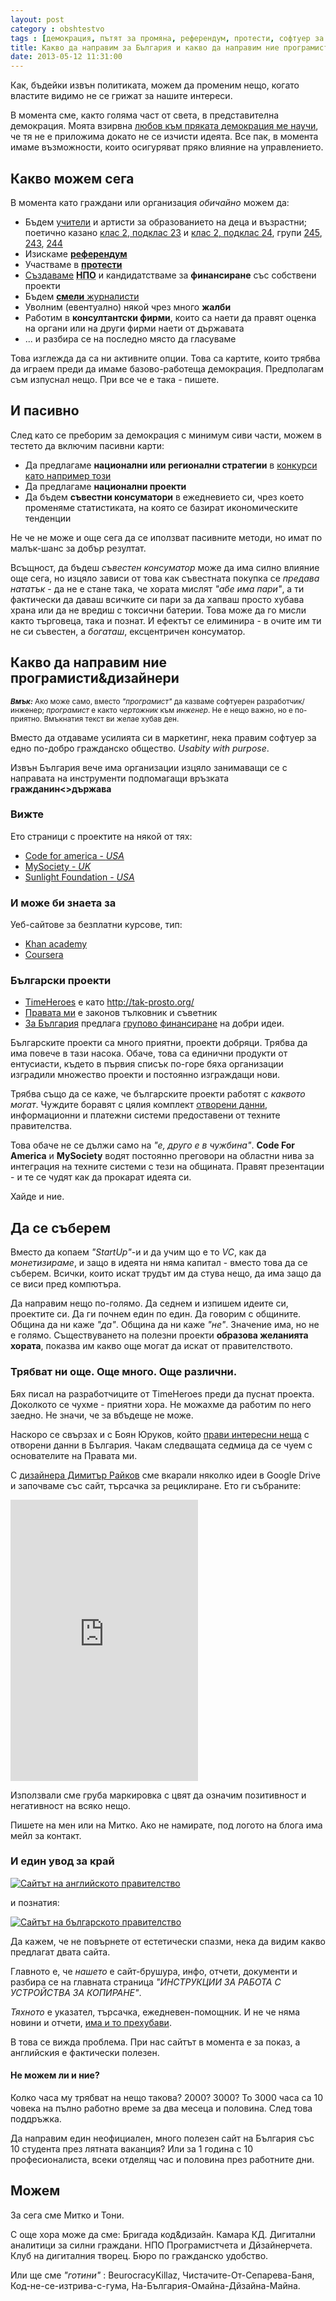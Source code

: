 ```yaml
---
layout: post
category : obshtestvo
tags : [демокрация, пътят за промяна, референдум, протести, софтуер за по-добро общество]
title: Какво да направим за България и какво да направим ние програмисти&дизайнери за България
date: 2013-05-12 11:31:00
---
```

Как, бъдейки извън политиката, можем да променим нещо, когато властите видимо не се грижат за нашите интереси.

В момента сме, както голяма част от света, в представителна демокрация. Моята взирвна [любов към пряката демокрация ме научи](АААААААААА), че тя не е приложима докато не се изчисти идеята. Все пак, в момента имаме възможности, които осигуряват пряко влияние на управлението.

## Какво можем сега
В момента като граждани или организация *обичайно* можем да:

 * Бъдем [учители](http://zaednovchas.bg/apply-now/) и артисти за образованието на деца и възрастни; поетично казано [клас 2, подклас 23](http://www.mlsp.government.bg/class1/store/listclass.asp?idCategory=64) и [клас 2, подклас 24](http://www.mlsp.government.bg/class/store/listclass.asp?idCategory=65), групи [245](http://www.mlsp.government.bg/class/store/listclass.asp?idCategory=115), [243](http://www.mlsp.government.bg/class/store/listclass.asp?idCategory=113), [244](http://www.mlsp.government.bg/class/store/listclass.asp?idCategory=114)
 * Изискаме [**референдум**](http://pravatami.bg/1021)
 * Участваме в [**протести**](http://www.selmira.net/node/111)
 * [Създаваме](http://kvasilev.com/work/uchredyavane-na-sdrujenie-s-nestopanska-cel/) **<abbr title="Неправителственa организация">НПО</abbr>** и кандидатстваме за **финансиране** със собствени проекти
 * Бъдем [**смели** журналисти](http://www.aip-bg.org/cases/%D0%A3%D1%81%D0%BF%D0%B5%D1%88%D0%BD%D0%B8_%D0%BF%D1%80%D0%B0%D0%BA%D1%82%D0%B8%D0%BA%D0%B8/109622/)
 * Уволним (евентуално) някой чрез много **жалби**
 * Работим в **консултантски фирми**, които са наети да правят оценка на органи или на други фирми наети от държавата
 * ... и разбира се на последно място да гласуваме

Това изглежда да са ни активните опции. Това са картите, които трябва да играем преди да имаме базово-работеща демокрация. Предполагам съм изпуснал нещо. При все че е така - пишете.

## И пасивно
След като се преборим за демокрация с минимум сиви части, можем в тестето да включим пасивни карти:

 * Да предлагаме **национални или регионални стратегии** в [конкурси като например този](http://www.nccedi.government.bg/page.php?category=73&id=1774)
 * Да предлагаме **национални проекти**
 * Да бъдем **съвестни консуматори** в ежедневието си, чрез което променяме статистиката, на която се базират икономическите тенденции

Не че не може и още сега да се иползват пасивните методи, но имат по малък-шанс за добър резултат. 

Всъщност, да бъдеш *съвестен консуматор* може да има силно влияние още сега, но изцяло зависи от това как съвестната покупка се *предава нататък* - да не е стане така, че хората мислят *"абе има пари"*, а ти фактически да даваш всичките си пари за да хапваш просто хубава храна или да не вредиш с токсични батерии. Това може да го мисли както търговеца, така и познат. И ефектът се елиминира - в очите им ти не си съвестен, а *богаташ*, ексцентричен консуматор.

## Какво да направим ние програмисти&дизайнери

<small class="msg">***Вмък:*** Ако може само, вместо *"програмист"* да казваме софтуерен разработчик/инженер; *програмист* е както *чертожник* към *инженер*. Не е нещо важно, но е по-приятно. Вмъкнатия текст ви желае хубав ден.</small>

Вместо да отдаваме усилията си в маркетинг, нека правим софтуер за едно по-добро гражданско общество. *Usabity with purpose*.

Извън България вече има организации изцяло занимаващи се с направата на инструменти подпомагащи връзката **гражданин<>държава** 

### Вижте
Ето страници с проектите на някой от тях:

 * [Code for america - *USA*](http://codeforamerica.org/projects/)
 * [MySociety - *UK*](http://www.mysociety.org/) 
 * [Sunlight Foundation - *USA*](http://sunlightfoundation.com/projects/)

### И може би знаета за
Уеб-сайтове за безплатни курсове, тип:

 * [Khan academy](https://www.khanacademy.org/) 
 * [Coursera](https://www.coursera.org/) 

### Български проекти

 * [TimeHeroes](http://timeheroes.org/) e като <http://tak-prosto.org/>
 * [Правата ми](http://pravatami.bg/) е законов тълковник и съветник
 * [За България](http://zabulgaria.org/) предлага [групово финансиране](http://en.wikipedia.org/wiki/Crowd_funding) на добри идеи.

Българските проекти са много приятни, проекти добряци. Трябва да има повече в тази насока. Обаче, това са единични продукти от ентусиасти, където в първия списък по-горе бяха организации изградили множество проекти и постоянно изграждащи нови.

Трябва също да се каже, че българските проекти работят с *каквото могат*. Чуждите боравят с цялия комплект [отворени данни](http://en.wikipedia.org/wiki/Open_data), информационни и платежни системи предоставени от техните правителства.

Това обаче не се дължи само на *"е, друго е в чужбина"*. **Code For America** и **MySociety** водят постоянно преговори на областни нива за интеграция на техните системи с тези на общината. Правят презентации - и те се чудят как да прокарат идеята си.

Хайде и ние. 

## Да се съберем
Вместо да копаем *"StartUp"*-и и да учим що е то *VC*, как да *монетизираме*, и защо в идеята ни няма капитал -  вместо това да се съберем. Всички, които искат трудът им да стува нещо, да има защо да се виси пред компютъра.

Да направим нещо по-голямо. Да седнем и изпишем идеите си, проектите си. Да ги почнем един по един. Да говорим с общините. Община да ни каже *"да"*. Община да ни каже *"не"*. Значение има, но не е голямо. Съществуването на полезни проекти **образова желанията хората**, показва им какво още могат да искат от правителството. 

### Трябват ни още. Още много. Още различни. 
Бях писал на разработчиците от TimeHeroes преди да пуснат проекта. Доколкото се чухме - приятни хора. Не можахме да работим по него заедно. Не значи, че за вбъдеще не може.

Наскоро се свързах и с Боян Юруков, който [прави интересни неща](http://opendata.yurukov.net/) с отворени данни в България. Чакам следващата седмица да се чуем с основателите на Правата ми.

С [дизайнера Димитър Райков](http://dribbble.com/shots/456073-Monogram) сме вкарали няколко идеи в Google Drive и започваме със сайт, търсачка за рециклиране. Ето ги събраните:
<p class="bleed">
<iframe height='450' frameborder='0' src='https://docs.google.com/spreadsheet/pub?key=0AoQEIaPHnvx6dEpYYjRDZnBiSlI5eGtxakxYQTU1dGc&single=true&gid=0&output=html&widget=true'></iframe>
</p>

Използвали сме груба маркировка с цвят да означим позитивност и негативност на всяко нещо.

Пишете на мен или на Митко. Ако не намирате, под логото на блога има мейл за контакт.

### И един увод за край
<p class="bleed"><a href="https://www.gov.uk/"><img src="http://puu.sh/2Rkm3" alt="Сайтът на английското правителство"></a></p>

и познатия:

<p class="bleed"><a href="http://www.government.bg/"><img src="http://puu.sh/2Rkpf" alt="Сайтът на българското правителство"></a></p>

Да кажем, че не повърнете от естетически спазми, нека да видим какво предлагат двата сайта.

Главното е, че *нашето* е сайт-брушура, инфо, отчети, документи и разбира се на главната страница *"ИНСТРУКЦИИ ЗА РАБОТА С УСТРОЙСТВА ЗА КОПИРАНЕ"*. 

*Тяхното* е указател, търсачка, ежедневен-помощник. И не че няма новини и отчети, [има и то прехубави](https://www.gov.uk/government).

В това се вижда проблема. При нас сайтът в момента е за показ, а английския е фактически полезен. 

#### Не можем ли и ние? 
Колко часа му трябват на нещо такова? 2000? 3000? To 3000 часа са 10 човека на пълно работно време за два месеца и половина. След това поддръжка.

Да направим един неофициален, много полезен сайт на България със 10 студента през лятната ваканция? Или за 1 година с 10 професионалиста, всеки отделящ час и половина през работните дни.

## Можем
За сега сме Митко и Тони.

С още хора може да сме: Бригада код&дизайн. Камара КД. Дигитални аналитици за силни граждани. НПО Програмистчета и Дйзайнерчета. Клуб на дигиталния творец. Бюро по гражданско удобство. 

Или ще сме *"готини"* : BeurocracyKillaz, Чистачите-От-Сепарева-Баня, Код-не-се-изтрива-с-гума, На-България-Омайна-Дйзайна-Майна.